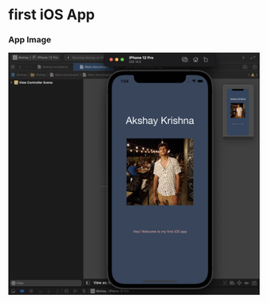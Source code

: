 # first iOS App

 

### App Image

![Version 0 App Image](https://github.com/akshaykrishh/first-iosApp/blob/main/img/verison1.png)
